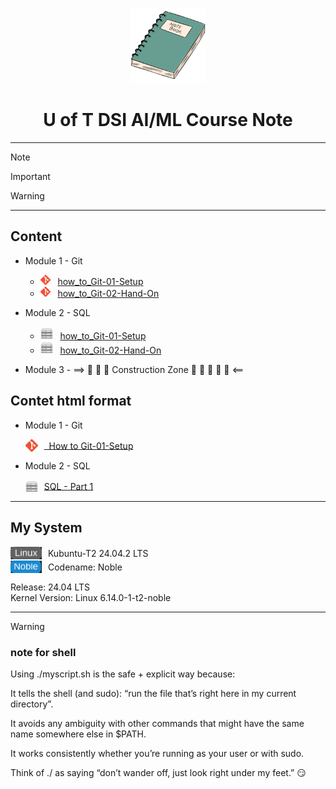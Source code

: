 <p align="center">
  <img src="image/notebook.png" alt="" width="120">
</p>

<h1 align="center">U of T DSI AI/ML Course Note</h1>  

---
> [!NOTE]
>  

> [!IMPORTANT]  
> 

> [!WARNING]
> 

---
## Content  
<!-- Note the most bulletproof recipe is:  
1. 📄 Docs/links → /path/... (absolute from repo root → stable on GitHub)  
2. 🖼 Images → relative_path/image.png (relative → actually shows up everywhere) 
->>>>> That way you avoid 95% of “why is my link broken” headaches. -->

- Module 1 - Git  

  - <img src="image/Git-Icon-1788C.png" width="16"> &nbsp; [how_to_Git-01-Setup](/module_1_git/how_to_Git-01-Setup.md)  
  - <img src="image/Git-Icon-1788C.png" width="16"> &nbsp; [how_to_Git-02-Hand-On](/module_1_git/how_to_Git-02-guide_ver02.md)  

- Module 2 - SQL  
  - <img src="image/server.svg" width="20"> &nbsp; [how_to_Git-01-Setup](/module_1_git/how_to_Git-01-Setup.md)  
  - <img src="image/server.svg" width="20"> &nbsp; [how_to_Git-02-Hand-On](/)  

- Module 3 - ==> 🚧 🚧 🚧  Construction Zone 🚧 🚧 🚧 🚧 🚧 <==  


## Contet html format
- Module 1 - Git 
  <div align="left">
    <div style="margin: 3px 0;">
      <img src="image/Git-Icon-1788C.png" alt="Git" width="20" style="vertical-align: middle; margin-right: 6px;">
      <a href="/module_1_git/how_to_Git-01-Setup.md" style="vertical-align: middle;"> &nbsp; How to Git-01-Setup 
      </a>
    </div>
  </div>

- Module 2 - SQL
  <div>
    <div style="margin: 3px 0;">
      <img src="image/server.svg" alt="server" width="20" style="vertical-align: middle; margin-right: 6px;">
      <a href="/module_2_sql/DSI-sql-Part_1.md" style="vertical-align: middle;"> SQL - Part 1
      </a>
    </div>
  </div>  


---
## My System

<div align="left">
  <div style="margin: 2px 0;">
    <img src="image/Linux2.svg" alt="Linux" width="50" style="vertical-align: middle; margin-right: 6px;">
    <span style="vertical-align: middle;">Kubuntu-T2 24.04.2 LTS</span>
  </div>
  <div style="margin: 2px 0;">
    <img src="image/Noble.svg" alt="Noble" width="50" style="vertical-align: middle; margin-right: 6px;">
    <span style="vertical-align: middle;">Codename: Noble</span>
  </div>
</div>  

Release:	24.04 LTS  
Kernel Version: Linux 6.14.0-1-t2-noble


---  



<!-- Parking Lot


* [Let's Git ](/module_1_git/)
  * [How to Git 🤓 - Part 1](/module_1_git/how_to_Git-01-Setup.md)
  * [How to Git 🤓 - Part 2](/module_1_git/how_to_Git-02-guide_ver02.md)
* [DB Brower for SQLite](/module_2_sql/)
  * [🛢️🛢️ SQLite - Part 1](/module_2_sql/DSI-sql-Part_1.md)
  * ==> 🚧 🚧 🚧 🚧 🚧  Construction Zone  🚧 🚧 🚧 🚧 🚧 <== -->



> [!WARNING]
> 



### note for shell 

Using ./myscript.sh is the safe + explicit way because:

It tells the shell (and sudo): “run the file that’s right here in my current directory”.

It avoids any ambiguity with other commands that might have the same name somewhere else in $PATH.

It works consistently whether you’re running as your user or with sudo.

Think of ./ as saying “don’t wander off, just look right under my feet.” 😏
